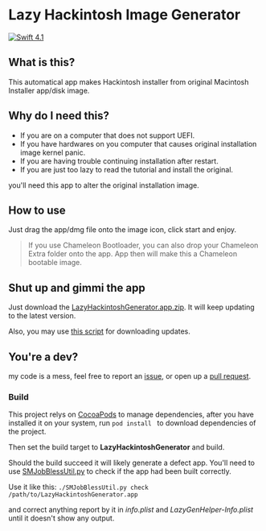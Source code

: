 # Lazy Hackintosh Image Generator
[![Swift 4.1](https://img.shields.io/badge/Swift-4.1-orange.svg?style=flat)](https://swift.org)
## What is this?
This automatical app makes Hackintosh installer from original Macintosh Installer app/disk image.
## Why do I need this?
* If you are on a computer that does not support UEFI.
* If you have hardwares on you computer that causes original installation image kernel panic.
* If you are having trouble continuing installation after restart.
* If you are just too lazy to read the tutorial and install the original.

you'll need this app to alter the original installation image.

## How to use
Just drag the app/dmg file onto the image icon, click start and enjoy.
>If you use Chameleon Bootloader, you can also drop your Chameleon Extra folder onto the app. App then will make this a Chameleon bootable image.

## Shut up and gimmi the app
Just download the [LazyHackintoshGenerator.app.zip](https://raw.githubusercontent.com/arslan2012/Lazy-Hackintosh-Image-Generator/master/LazyHackintoshGenerator.app.zip). It will keep updating to the latest version.

Also, you may use [this script](https://github.com/arslan2012/Lazy-Hackintosh-Image-Generator/releases/download/1.0/GetLatestLazy.command.zip) for downloading updates.

## You're a dev?
my code is a mess, feel free to report an [issue](https://github.com/arslan2012/Lazy-Hackintosh-Image-Generator/issues/new), or open up a [pull request](https://github.com/arslan2012/Lazy-Hackintosh-Image-Generator/compare).

### Build

This project relys on [CocoaPods](https://cocoapods.org/) to manage dependencies, after you have installed it on your system, run `pod install `  to download dependencies of the project.

Then set the build target to **LazyHackintoshGenerator** and build.

Should the build succeed it will likely generate a defect app. You'll need to use [SMJobBlessUtil.py](https://developer.apple.com/library/content/samplecode/SMJobBless/Listings/SMJobBlessUtil_py.html) to check if the app had been built correctly.

Use it like this: `./SMJobBlessUtil.py check /path/to/LazyHackintoshGenerator.app`

and correct anything report by it in *info.plist* and *LazyGenHelper-Info.plist* until it doesn't show any output.